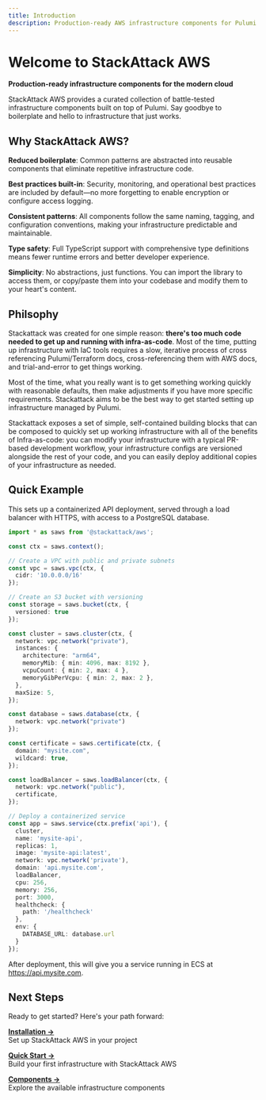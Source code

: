 ```yaml
---
title: Introduction
description: Production-ready AWS infrastructure components for Pulumi
---
```


<div class="intro-hero">

# Welcome to StackAttack AWS

**Production-ready infrastructure components for the modern cloud**

StackAttack AWS provides a curated collection of battle-tested infrastructure components built on top of Pulumi. Say goodbye to boilerplate and hello to infrastructure that just works.

</div>

## Why StackAttack AWS?

**Reduced boilerplate**: Common patterns are abstracted into reusable components that eliminate repetitive infrastructure code.

**Best practices built-in**: Security, monitoring, and operational best practices are included by default—no more forgetting to enable encryption or configure access logging.

**Consistent patterns**: All components follow the same naming, tagging, and configuration conventions, making your infrastructure predictable and maintainable.

**Type safety**: Full TypeScript support with comprehensive type definitions means fewer runtime errors and better developer experience.

**Simplicity**: No abstractions, just functions. You can import the library to access them, or copy/paste them into your codebase and modify them to your heart's content.

## Philsophy

Stackattack was created for one simple reason: **there's too much code needed to get up and running with infra-as-code**. Most of the time, putting up infrastructure with IaC tools requires a slow, iterative process of cross referencing Pulumi/Terraform docs, cross-referencing them with AWS docs, and trial-and-error to get things working.

Most of the time, what you really want is to get something working quickly with reasonable defaults, then make adjustments if you have more specific requirements. Stackattack aims to be the best way to get started setting up infrastructure managed by Pulumi.

Stackattack exposes a set of simple, self-contained building blocks that can be composed to quickly set up working infrastructure with all of the benefits of Infra-as-code: you can modify your infrastructure with a typical PR-based development workflow, your infrastructure configs are versioned alongside the rest of your code, and you can easily deploy additional copies of your infrastructure as needed.

## Quick Example

This sets up a containerized API deployment, served through a load balancer with HTTPS, with access to a PostgreSQL database.

```typescript
import * as saws from '@stackattack/aws';

const ctx = saws.context();

// Create a VPC with public and private subnets
const vpc = saws.vpc(ctx, { 
  cidr: '10.0.0.0/16' 
});

// Create an S3 bucket with versioning
const storage = saws.bucket(ctx, { 
  versioned: true
});

const cluster = saws.cluster(ctx, {
  network: vpc.network("private"),
  instances: {
    architecture: "arm64",
    memoryMib: { min: 4096, max: 8192 },
    vcpuCount: { min: 2, max: 4 },
    memoryGibPerVcpu: { min: 2, max: 2 },
  },
  maxSize: 5,
});

const database = saws.database(ctx, {
  network: vpc.network("private")
});

const certificate = saws.certificate(ctx, {
  domain: "mysite.com",
  wildcard: true,
});

const loadBalancer = saws.loadBalancer(ctx, {
  network: vpc.network("public"),
  certificate,
});

// Deploy a containerized service
const app = saws.service(ctx.prefix('api'), {
  cluster,
  name: 'mysite-api',
  replicas: 1,
  image: 'mysite-api:latest',
  network: vpc.network('private'),
  domain: 'api.mysite.com',
  loadBalancer,
  cpu: 256,
  memory: 256,
  port: 3000,
  healthcheck: {
    path: '/healthcheck'
  },
  env: {
    DATABASE_URL: database.url
  }
});
```

After deployment, this will give you a service running in ECS at https://api.mysite.com.

## Next Steps

Ready to get started? Here's your path forward:

**[Installation →](/getting-started/installation/)**  
Set up StackAttack AWS in your project

**[Quick Start →](/getting-started/quick-start/)**  
Build your first infrastructure with StackAttack AWS

**[Components →](/components/vpc/)**  
Explore the available infrastructure components
